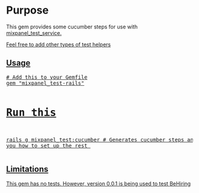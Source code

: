 <h1>Purpose</h1>
<p>This gem provides some cucumber steps for use with <a href="https://github.com/johncant/mixpanel_test_service">mixpanel_test_service.</p>
<p>Feel free to add other types of test helpers</p>
<h2>Usage</h2>
<pre>
# Add this to your Gemfile
gem "mixpanel_test-rails"

# Run this
rails g mixpanel_test:cucumber # Generates cucumber steps and tells you how to set up the rest
</pre>

<h2>Limitations</h2>

<p>This gem has no tests. However, version 0.0.1 is being used to test <a href="http://behiring.com">BeHiring</a></p>
